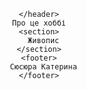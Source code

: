 <!DOCTYPE html>
<html>
  <head>
    <meta charset="utf-8">
    <title>Завдання</title>
  </head>
  <body>
    <header>
      
    </header>
    Про це хоббі
    <section>
      Живопис
    </section>
    <footer>
      Сюсюра Катерина
    </footer>
  </body>
</html>
